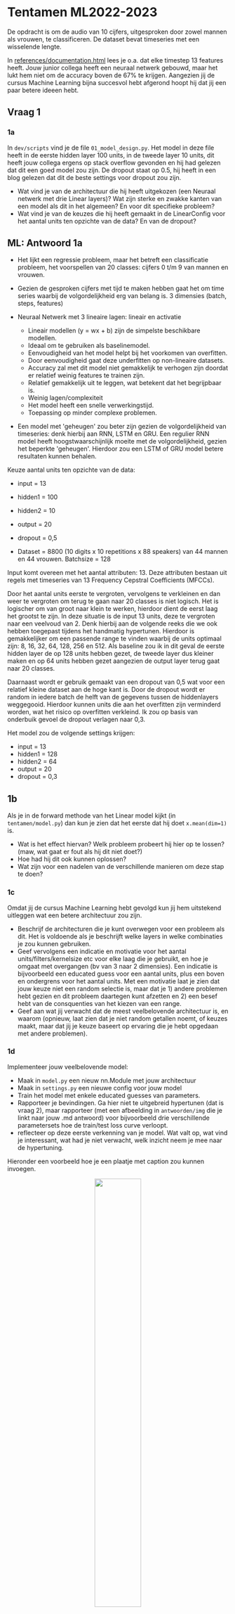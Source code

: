 # Tentamen ML2022-2023

De opdracht is om de audio van 10 cijfers, uitgesproken door zowel mannen als vrouwen, te classificeren. De dataset bevat timeseries met een wisselende lengte.

In [references/documentation.html](references/documentation.html) lees je o.a. dat elke timestep 13 features heeft.
Jouw junior collega heeft een neuraal netwerk gebouwd, maar het lukt hem niet om de accuracy boven de 67% te krijgen. Aangezien jij de cursus Machine Learning bijna succesvol hebt afgerond hoopt hij dat jij een paar betere ideeen hebt.

## Vraag 1

### 1a
In `dev/scripts` vind je de file `01_model_design.py`.
Het model in deze file heeft in de eerste hidden layer 100 units, in de tweede layer 10 units, dit heeft jouw collega ergens op stack overflow gevonden en hij had gelezen dat dit een goed model zou zijn.
De dropout staat op 0.5, hij heeft in een blog gelezen dat dit de beste settings voor dropout zou zijn.

- Wat vind je van de architectuur die hij heeft uitgekozen (een Neuraal netwerk met drie Linear layers)? Wat zijn sterke en zwakke kanten van een model als dit in het algemeen? En voor dit specifieke probleem?
- Wat vind je van de keuzes die hij heeft gemaakt in de LinearConfig voor het aantal units ten opzichte van de data? En van de dropout?

## ML: Antwoord 1a
- Het lijkt een regressie probleem, maar het betreft een classificatie probleem, het voorspellen van 20 classes: cijfers 0 t/m 9 van mannen en vrouwen.
- Gezien de gesproken cijfers met tijd te maken hebben gaat het om time series waarbij de volgordelijkheid erg van belang is. 3 dimensies (batch, steps, features)
- Neuraal Netwerk met 3 lineaire lagen: lineair en activatie
  * Lineair modellen (y = wx + b) zijn de simpelste beschikbare modellen.
  * Ideaal om te gebruiken als baselinemodel.
  * Eenvoudigheid van het model helpt bij het voorkomen van overfitten.
  * Door eenvoudigheid gaat deze underfitten op non-lineaire datasets. 
  * Accuracy zal met dit model niet gemakkelijk te verhogen zijn doordat er relatief weinig features te trainen zijn.
  * Relatief gemakkelijk uit te leggen, wat betekent dat het begrijpbaar is.
  * Weinig lagen/complexiteit
  * Het model heeft een snelle verwerkingstijd.
  * Toepassing op minder complexe problemen.

- Een model met 'geheugen' zou beter zijn gezien de volgordelijkheid van timeseries: denk hierbij aan RNN, LSTM en GRU.
 Een regulier RNN model heeft hoogstwaarschijnlijk moeite met de volgordelijkheid, gezien het beperkte 'geheugen'. Hierdoor zou een LSTM of GRU model betere resultaten kunnen behalen.

Keuze aantal units ten opzichte van de data:
- input = 13
- hidden1 = 100
- hidden2 = 10
- output = 20
- dropout = 0,5

- Dataset = 8800 (10 digits x 10 repetitions x 88 speakers) van 44 mannen en 44 vrouwen. Batchsize = 128

Input komt overeen met het aantal attributen: 13. Deze attributen bestaan uit regels met timeseries van 13 Frequency Cepstral Coefficients (MFCCs).

Door het aantal units eerste te vergroten, vervolgens te verkleinen en dan weer te vergroten om terug te gaan naar 20 classes is niet logisch. Het is logischer om van groot naar klein te werken, hierdoor dient de eerst laag het grootst te zijn. In deze situatie is de input 13 units, deze te vergroten naar een veelvoud van 2. Denk hierbij aan de volgende reeks die we ook hebben toegepast tijdens het handmatig hypertunen. Hierdoor is gemakkelijker om een passende range te vinden waarbij de units optimaal zijn: 8, 16, 32, 64, 128, 256 en 512. Als baseline zou ik in dit geval de eerste hidden layer de op 128 units hebben gezet, de tweede layer dus kleiner maken en op 64 units hebben gezet aangezien de output layer terug gaat naar 20 classes.

Daarnaast wordt er gebruik gemaakt van een dropout van 0,5 wat voor een relatief kleine dataset aan de hoge kant is. Door de dropout wordt er random in iedere batch de helft van de gegevens tussen de hiddenlayers weggegooid. Hierdoor kunnen units die aan het overfitten zijn verminderd worden, wat het risico op overfitten verkleind. Ik zou op basis van onderbuik gevoel de dropout verlagen naar 0,3.

Het model zou de volgende settings krijgen:
- input = 13
- hidden1 = 128
- hidden2 = 64
- output = 20
- dropout = 0,3





## 1b
Als je in de forward methode van het Linear model kijkt (in `tentamen/model.py`) dan kun je zien dat het eerste dat hij doet `x.mean(dim=1)` is. 

- Wat is het effect hiervan? Welk probleem probeert hij hier op te lossen? (maw, wat gaat er fout als hij dit niet doet?)
- Hoe had hij dit ook kunnen oplossen?
- Wat zijn voor een nadelen van de verschillende manieren om deze stap te doen?

### 1c
Omdat jij de cursus Machine Learning hebt gevolgd kun jij hem uitstekend uitleggen wat een betere architectuur zou zijn.

- Beschrijf de architecturen die je kunt overwegen voor een probleem als dit. Het is voldoende als je beschrijft welke layers in welke combinaties je zou kunnen gebruiken.
- Geef vervolgens een indicatie en motivatie voor het aantal units/filters/kernelsize etc voor elke laag die je gebruikt, en hoe je omgaat met overgangen (bv van 3 naar 2 dimensies). Een indicatie is bijvoorbeeld een educated guess voor een aantal units, plus een boven en ondergrens voor het aantal units. Met een motivatie laat je zien dat jouw keuze niet een random selectie is, maar dat je 1) andere problemen hebt gezien en dit probleem daartegen kunt afzetten en 2) een besef hebt van de consquenties van het kiezen van een range.
- Geef aan wat jij verwacht dat de meest veelbelovende architectuur is, en waarom (opnieuw, laat zien dat je niet random getallen noemt, of keuzes maakt, maar dat jij je keuze baseert op ervaring die je hebt opgedaan met andere problemen).

### 1d
Implementeer jouw veelbelovende model: 

- Maak in `model.py` een nieuw nn.Module met jouw architectuur
- Maak in `settings.py` een nieuwe config voor jouw model
- Train het model met enkele educated guesses van parameters. 
- Rapporteer je bevindingen. Ga hier niet te uitgebreid hypertunen (dat is vraag 2), maar rapporteer (met een afbeelding in `antwoorden/img` die je linkt naar jouw .md antwoord) voor bijvoorbeeld drie verschillende parametersets hoe de train/test loss curve verloopt.
- reflecteer op deze eerste verkenning van je model. Wat valt op, wat vind je interessant, wat had je niet verwacht, welk inzicht neem je mee naar de hypertuning.

Hieronder een voorbeeld hoe je een plaatje met caption zou kunnen invoegen.

<figure>
  <p align = "center">
    <img src="img/motivational.png" style="width:50%">
    <figcaption align="center">
      <b> Fig 1.Een motivational poster voor studenten Machine Learning (Stable Diffusion)</b>
    </figcaption>
  </p>
</figure>

## Vraag 2
Een andere collega heeft alvast een hypertuning opgezet in `dev/scripts/02_tune.py`.

### 2a
Implementeer de hypertuning voor jouw architectuur:
- zorg dat je model geschikt is voor hypertuning
- je mag je model nog wat aanpassen, als vraag 1d daar aanleiding toe geeft. Als je in 1d een ander model gebruikt dan hier, geef je model dan een andere naam zodat ik ze naast elkaar kan zien.
- Stel dat je je model aanpast, maak dan even een tweede model aan. Pas je een dataloader aan, maak dan een nieuwe dataloader > Benoemd in de les toevoeging Raoul
- voeg jouw model in op de juiste plek in de `tune.py` file.
- maak een zoekruimte aan met behulp van pydantic (naar het voorbeeld van LinearSearchSpace), maar pas het aan voor jouw model.
- Licht je keuzes toe: wat hypertune je, en wat niet? Waarom? En in welke ranges zoek je, en waarom? Zie ook de [docs van ray over search space](https://docs.ray.io/en/latest/tune/api_docs/search_space.html#tune-sample-docs) en voor [rondom search algoritmes](https://docs.ray.io/en/latest/tune/api_docs/suggestion.html#bohb-tune-search-bohb-tunebohb) voor meer opties en voorbeelden.

### 2b
- Analyseer de resultaten van jouw hypertuning; visualiseer de parameters van jouw hypertuning en sla het resultaat van die visualisatie op in `reports/img`. Suggesties: `parallel_coordinates` kan handig zijn, maar een goed gekozen histogram of scatterplot met goede kleuren is in sommige situaties duidelijker! Denk aan x en y labels, een titel en units voor de assen.
- reflecteer op de hypertuning. Wat werkt wel, wat werkt niet, wat vind je verrassend, wat zijn trade-offs die je ziet in de hypertuning, wat zijn afwegingen bij het kiezen van een uiteindelijke hyperparametersetting.

Importeer de afbeeldingen in jouw antwoorden, reflecteer op je experiment, en geef een interpretatie en toelichting op wat je ziet.

### 2c
- Zorg dat jouw prijswinnende settings in een config komen te staan in `settings.py`, en train daarmee een model met een optimaal aantal epochs, daarvoor kun je `01_model_design.py` kopieren en hernoemen naar `2c_model_design.py`.

## Vraag 3
### 3a
- fork deze repository.
- Zorg voor nette code. Als je nu `make format && make lint` runt, zie je dat alles ok is. Hoewel het in sommige gevallen prima is om een ignore toe te voegen, is de bedoeling dat je zorgt dat je code zoveel als mogelijk de richtlijnen volgt van de linters.
- We werken sinds 22 november met git, en ik heb een `git crash coruse.pdf` gedeeld in les 2. Laat zien dat je in git kunt werken, door een git repo aan te maken en jouw code daarheen te pushen. Volg de vuistregel dat je 1) vaak (ruwweg elke dertig minuten aan code) commits doet 2) kleine, logische chunks van code/files samenvoegt in een commit 3) geef duidelijke beschrijvende namen voor je commit messages
- Zorg voor duidelijke illustraties; voeg labels in voor x en y as, zorg voor eenheden op de assen, een titel, en als dat niet gaat (bv omdat het uit tensorboard komt) zorg dan voor een duidelijke caption van de afbeelding waar dat wel wordt uitgelegd.
- Laat zien dat je je vragen kort en bondig kunt beantwoorden. De antwoordstrategie "ik schiet met hagel en hoop dat het goede antwoord ertussen zit" levert minder punten op dan een kort antwoord waar je de essentie weet te vangen. 
- nodig mij uit (github handle: raoulg) voor je repository. 
